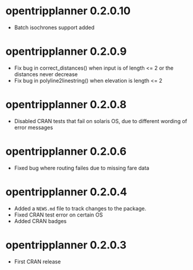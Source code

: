 # opentripplanner 0.2.0.10

* Batch isochrones support added

# opentripplanner 0.2.0.9

* Fix bug in correct_distances() when input is of length <= 2 or the distances never decrease
* Fix bug in polyline2linestring() when elevation is length <= 2

# opentripplanner 0.2.0.8

* Disabled CRAN tests that fail on solaris OS, due to different wording of error messages

# opentripplanner 0.2.0.6

* Fixed bug where routing failes due to missing fare data

# opentripplanner 0.2.0.4

* Added a `NEWS.md` file to track changes to the package.
* Fixed CRAN test error on certain OS
* Added CRAN badges 

# opentripplanner 0.2.0.3

* First CRAN release
